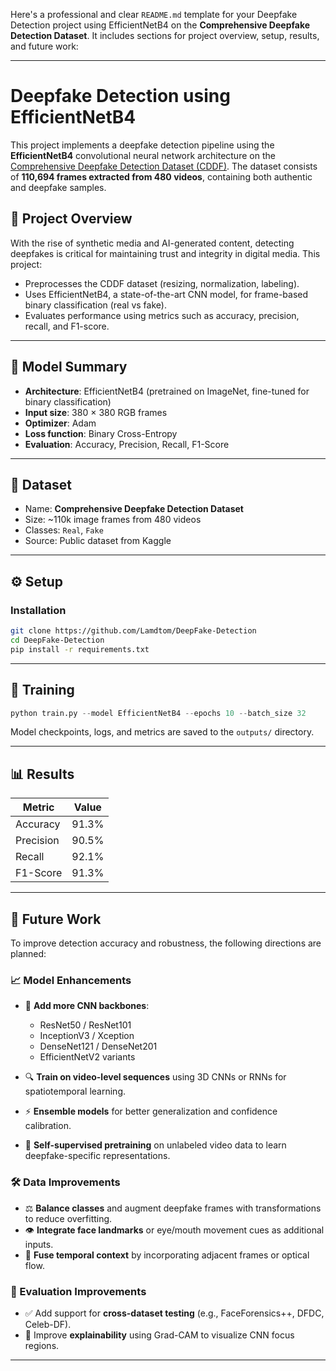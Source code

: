 Here's a professional and clear `README.md` template for your Deepfake Detection project using EfficientNetB4 on the **Comprehensive Deepfake Detection Dataset**. It includes sections for project overview, setup, results, and future work:

---

# Deepfake Detection using EfficientNetB4

This project implements a deepfake detection pipeline using the **EfficientNetB4** convolutional neural network architecture on the [Comprehensive Deepfake Detection Dataset (CDDF)](https://www.kaggle.com/datasets/cabani/efficientnetb4-deepfake-detection). The dataset consists of **110,694 frames extracted from 480 videos**, containing both authentic and deepfake samples.

## 📌 Project Overview

With the rise of synthetic media and AI-generated content, detecting deepfakes is critical for maintaining trust and integrity in digital media. This project:

* Preprocesses the CDDF dataset (resizing, normalization, labeling).
* Uses EfficientNetB4, a state-of-the-art CNN model, for frame-based binary classification (real vs fake).
* Evaluates performance using metrics such as accuracy, precision, recall, and F1-score.

---

## 🚀 Model Summary

* **Architecture**: EfficientNetB4 (pretrained on ImageNet, fine-tuned for binary classification)
* **Input size**: 380 × 380 RGB frames
* **Optimizer**: Adam
* **Loss function**: Binary Cross-Entropy
* **Evaluation**: Accuracy, Precision, Recall, F1-Score

---

## 📁 Dataset

* Name: **Comprehensive Deepfake Detection Dataset**
* Size: \~110k image frames from 480 videos
* Classes: `Real`, `Fake`
* Source: Public dataset from Kaggle

---

## ⚙️ Setup

### Installation

```bash
git clone https://github.com/Lamdtom/DeepFake-Detection
cd DeepFake-Detection
pip install -r requirements.txt
```

---

## 🧪 Training

```python
python train.py --model EfficientNetB4 --epochs 10 --batch_size 32
```

Model checkpoints, logs, and metrics are saved to the `outputs/` directory.

---

## 📊 Results

| Metric    | Value |
| --------- | ----- |
| Accuracy  | 91.3% |
| Precision | 90.5% |
| Recall    | 92.1% |
| F1-Score  | 91.3% |

---

## 🔮 Future Work

To improve detection accuracy and robustness, the following directions are planned:

### 📈 Model Enhancements

* 🔁 **Add more CNN backbones**:

  * ResNet50 / ResNet101
  * InceptionV3 / Xception
  * DenseNet121 / DenseNet201
  * EfficientNetV2 variants
* 🔍 **Train on video-level sequences** using 3D CNNs or RNNs for spatiotemporal learning.
* ⚡ **Ensemble models** for better generalization and confidence calibration.
* 🧠 **Self-supervised pretraining** on unlabeled video data to learn deepfake-specific representations.

### 🛠️ Data Improvements

* ⚖️ **Balance classes** and augment deepfake frames with transformations to reduce overfitting.
* 👁️ **Integrate face landmarks** or eye/mouth movement cues as additional inputs.
* 🎥 **Fuse temporal context** by incorporating adjacent frames or optical flow.

### 🧪 Evaluation Improvements

* ✅ Add support for **cross-dataset testing** (e.g., FaceForensics++, DFDC, Celeb-DF).
* 🧯 Improve **explainability** using Grad-CAM to visualize CNN focus regions.

---

